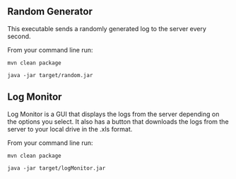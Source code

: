 ## Random Generator
This executable sends a randomly generated log to the server every second.

From your command line run:

`mvn clean package`

`java -jar target/random.jar`

## Log Monitor
Log Monitor is a GUI that displays the logs from the server depending on the options you select. It also has a button that downloads the logs from the server to your local drive in the .xls format.

From your command line run:

`mvn clean package`

`java -jar target/logMonitor.jar`
